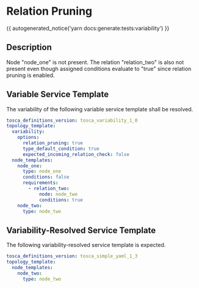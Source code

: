 # Relation Pruning

{{ autogenerated_notice('yarn docs:generate:tests:variability') }}

## Description

Node "node_one" is not present. The relation "relation_two" is also not present even though assigned conditions evaluate to "true" since relation pruning is enabled.

## Variable Service Template

The variability of the following variable service template shall be resolved.

```yaml linenums="1"
tosca_definitions_version: tosca_variability_1_0
topology_template:
  variability:
    options:
      relation_pruning: true
      type_default_condition: true
      expected_incoming_relation_check: false
  node_templates:
    node_one:
      type: node_one
      conditions: false
      requirements:
        - relation_two:
            node: node_two
            conditions: true
    node_two:
      type: node_two
```



## Variability-Resolved Service Template

The following variability-resolved service template is expected.

```yaml linenums="1"
tosca_definitions_version: tosca_simple_yaml_1_3
topology_template:
  node_templates:
    node_two:
      type: node_two
```

